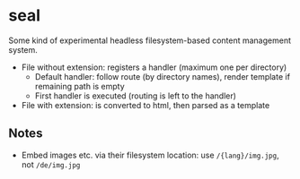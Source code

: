 # seal

Some kind of experimental headless filesystem-based content management system.

* File without extension: registers a handler (maximum one per directory)
  * Default handler: follow route (by directory names), render template if remaining path is empty
  * First handler is executed (routing is left to the handler)
* File with extension: is converted to html, then parsed as a template

## Notes

* Embed images etc. via their filesystem location: use `/{lang}/img.jpg`, not `/de/img.jpg`
